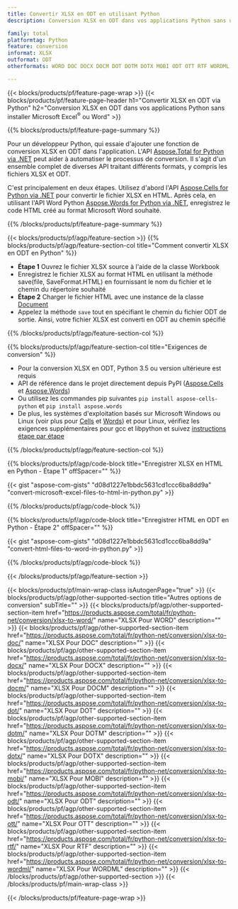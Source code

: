 ```yaml
---
title: Convertir XLSX en ODT en utilisant Python
description: Conversion XLSX en ODT dans vos applications Python sans utiliser Microsoft Office 

family: total
platformtag: Python
feature: conversion
informat: XLSX
outformat: ODT
otherformats: WORD DOC DOCX DOCM DOT DOTM DOTX MOBI ODT OTT RTF WORDML

---
```

{{< blocks/products/pf/feature-page-wrap >}}
{{< blocks/products/pf/feature-page-header h1="Convertir XLSX en ODT via Python" h2="Conversion XLSX en ODT dans vos applications Python sans installer Microsoft Excel<sup>&reg;</sup> ou Word" >}}

{{% blocks/products/pf/feature-page-summary %}}

Pour un développeur Python, qui essaie d'ajouter une fonction de conversion XLSX en ODT dans l'application. L'API [Aspose.Total for Python via .NET](https://products.aspose.com/total/python-net/) peut aider à automatiser le processus de conversion. Il s'agit d'un ensemble complet de diverses API traitant différents formats, y compris les fichiers XLSX et ODT.

C'est principalement en deux étapes. Utilisez d'abord l'API [Aspose.Cells for Python via .NET](https://products.aspose.com/cells/python-net/) pour convertir le fichier XLSX en HTML. Après cela, en utilisant l'API Word Python [Aspose.Words for Python via .NET](https://products.aspose.com/words/python-net/), enregistrez le code HTML créé au format Microsoft Word souhaité. 

{{% /blocks/products/pf/feature-page-summary %}}

{{< blocks/products/pf/agp/feature-section >}}
{{% blocks/products/pf/agp/feature-section-col title="Comment convertir XLSX en ODT en Python" %}}
- **Étape 1** Ouvrez le fichier XLSX source à l'aide de la classe Workbook
- Enregistrez le fichier XLSX au format HTML en utilisant la méthode save(file, SaveFormat.HTML) en fournissant le nom du fichier et le chemin du répertoire souhaité
-  **Étape 2** Charger le fichier HTML avec une instance de la classe [Document](https://reference.aspose.com/words/python-net/aspose.words/document/)
-  Appelez la méthode `save` tout en spécifiant le chemin du fichier ODT de sortie. Ainsi, votre fichier XLSX est converti en ODT au chemin spécifié

{{% /blocks/products/pf/agp/feature-section-col %}}

{{% blocks/products/pf/agp/feature-section-col title="Exigences de conversion" %}}

- Pour la conversion XLSX en ODT, Python 3.5 ou version ultérieure est requis
- API de référence dans le projet directement depuis PyPI ([Aspose.Cells](https://pypi.org/project/aspose-cells-python/) et [Aspose.Words](https://pypi.org/project/aspose-words/))
-  Ou utilisez les commandes pip suivantes ```pip install aspose-cells-python``` et ```pip install aspose.words```
-  De plus, les systèmes d'exploitation basés sur Microsoft Windows ou Linux (voir plus pour [Cells](https://docs.aspose.com/cells/python-net/getting-started/#installation) et [Words](https://docs.aspose.com/words/python-net/system-requirements/)) et pour Linux, vérifiez les exigences supplémentaires pour gcc et libpython et suivez [instructions étape par étape](https://docs.aspose.com/words/python-net/installation/)
 

{{% /blocks/products/pf/agp/feature-section-col %}}

{{% blocks/products/pf/agp/code-block title="Enregistrer XLSX en HTML en Python - Étape 1" offSpacer="" %}}

{{< gist "aspose-com-gists" "d08d1227e1bbdc5631cd1ccc6ba8dd9a" "convert-microsoft-excel-files-to-html-in-python.py" >}}

{{% /blocks/products/pf/agp/code-block %}}

{{% blocks/products/pf/agp/code-block title="Enregistrer HTML en ODT en Python - Étape 2" offSpacer="" %}}

{{< gist "aspose-com-gists" "d08d1227e1bbdc5631cd1ccc6ba8dd9a" "convert-html-files-to-word-in-python.py" >}}

{{% /blocks/products/pf/agp/code-block %}}

{{< /blocks/products/pf/agp/feature-section >}}

{{< blocks/products/pf/main-wrap-class isAutogenPage="true" >}}
{{< blocks/products/pf/agp/other-supported-section title="Autres options de conversion" subTitle="" >}}
{{< blocks/products/pf/agp/other-supported-section-item href="https://products.aspose.com/total/fr/python-net/conversion/xlsx-to-word/" name="XLSX Pour WORD" description="" >}}
{{< blocks/products/pf/agp/other-supported-section-item href="https://products.aspose.com/total/fr/python-net/conversion/xlsx-to-doc/" name="XLSX Pour DOC" description="" >}}
{{< blocks/products/pf/agp/other-supported-section-item href="https://products.aspose.com/total/fr/python-net/conversion/xlsx-to-docx/" name="XLSX Pour DOCX" description="" >}}
{{< blocks/products/pf/agp/other-supported-section-item href="https://products.aspose.com/total/fr/python-net/conversion/xlsx-to-docm/" name="XLSX Pour DOCM" description="" >}}
{{< blocks/products/pf/agp/other-supported-section-item href="https://products.aspose.com/total/fr/python-net/conversion/xlsx-to-dot/" name="XLSX Pour DOT" description="" >}}
{{< blocks/products/pf/agp/other-supported-section-item href="https://products.aspose.com/total/fr/python-net/conversion/xlsx-to-dotm/" name="XLSX Pour DOTM" description="" >}}
{{< blocks/products/pf/agp/other-supported-section-item href="https://products.aspose.com/total/fr/python-net/conversion/xlsx-to-dotx/" name="XLSX Pour DOTX" description="" >}}
{{< blocks/products/pf/agp/other-supported-section-item href="https://products.aspose.com/total/fr/python-net/conversion/xlsx-to-mobi/" name="XLSX Pour MOBI" description="" >}}
{{< blocks/products/pf/agp/other-supported-section-item href="https://products.aspose.com/total/fr/python-net/conversion/xlsx-to-odt/" name="XLSX Pour ODT" description="" >}}
{{< blocks/products/pf/agp/other-supported-section-item href="https://products.aspose.com/total/fr/python-net/conversion/xlsx-to-ott/" name="XLSX Pour OTT" description="" >}}
{{< blocks/products/pf/agp/other-supported-section-item href="https://products.aspose.com/total/fr/python-net/conversion/xlsx-to-rtf/" name="XLSX Pour RTF" description="" >}}
{{< blocks/products/pf/agp/other-supported-section-item href="https://products.aspose.com/total/fr/python-net/conversion/xlsx-to-wordml/" name="XLSX Pour WORDML" description="" >}}
{{< /blocks/products/pf/agp/other-supported-section >}}
{{< /blocks/products/pf/main-wrap-class >}}

{{< /blocks/products/pf/feature-page-wrap >}}